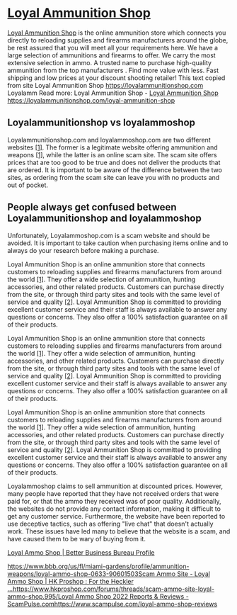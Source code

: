 # <a href="https://loyalammunitionshop.com">Loyal Ammunition Shop</a>
<a href="https://loyalammunitionshop.com">Loyal Ammunition Shop</a> is the online ammunition store which connects you directly to reloading supplies and firearms manufacturers around the globe, be rest assured that you will meet all your requirements here. We have a large selection of ammunitions and firearms to offer. We carry the most extensive selection in ammo. A trusted name to purchase high-quality ammunition from the top manufacturers . Find more value with less. Fast shipping and low prices at your discount shooting retailer!
This text copied from site Loyal Ammunition Shop https://loyalammunitionshop.com
Loyalamm
Read more: Loyal Ammunition Shop - <a href="https://loyalammunitionshop.com/loyal-ammunition-shop">Loyal Ammunition Shop https://loyalammunitionshop.com/loyal-ammunition-shop</a>
<h2>Loyalammunitionshop vs loyalammoshop </h2>
<div> 
<p>Loyalammunitionshop.com and loyalammoshop.com are two different websites&nbsp;<a href="https://www.hkproshop.com/forums/threads/where-to-buy-ammo-online.2934/">[1]</a>. The former is a legitimate website offering ammunition and weapons&nbsp;<a href="https://www.hkproshop.com/forums/threads/where-to-buy-ammo-online.2934/">[1]</a>, while the latter is an online scam site. The scam site offers prices that are too good to be true and does not deliver the products that are ordered. It is important to be aware of the difference between the two sites, as ordering from the scam site can leave you with no products and out of pocket.</p>
</div>
<h2>People always get confused between Loyalammunitionshop and loyalammoshop</h2>
<p>Unfortunately, Loyalammoshop.com is a scam website and should be avoided. It is important to take caution when purchasing items online and to always do your research before making a purchase.</p>
<p>Loyal Ammunition Shop is an online ammunition store that connects customers to reloading supplies and firearms manufacturers from around the world&nbsp;</span><a href="https://loyalammunitionshop.com/">[1]</a>. They offer a wide selection of ammunition, hunting accessories, and other related products. Customers can purchase directly from the site, or through third party sites and tools with the same level of service and quality&nbsp;<a href="https://blackcrowammunition.com/terms-and-conditions/">[2]</a>. Loyal Ammunition Shop is committed to providing excellent customer service and their staff is always available to answer any questions or concerns. They also offer a 100% satisfaction guarantee on all of their products.</p>
<p>Loyal Ammunition Shop is an online ammunition store that connects customers to reloading supplies and firearms manufacturers from around the world&nbsp;<a href="https://loyalammunitionshop.com/">[1]</a>. They offer a wide selection of ammunition, hunting accessories, and other related products. Customers can purchase directly from the site, or through third party sites and tools with the same level of service and quality&nbsp;<a href="https://blackcrowammunition.com/terms-and-conditions/">[2]</a>. Loyal Ammunition Shop is committed to providing excellent customer service and their staff is always available to answer any questions or concerns. They also offer a 100% satisfaction guarantee on all of their products.</p>
<p>Loyal Ammunition Shop is an online ammunition store that connects customers to reloading supplies and firearms manufacturers from around the world&nbsp;<a href="https://loyalammunitionshop.com/">[1]</a>. They offer a wide selection of ammunition, hunting accessories, and other related products. Customers can purchase directly from the site, or through third party sites and tools with the same level of service and quality&nbsp;<a href="https://blackcrowammunition.com/terms-and-conditions/">[2]</a>. Loyal Ammunition Shop is committed to providing excellent customer service and their staff is always available to answer any questions or concerns. They also offer a 100% satisfaction guarantee on all of their products.</p>
<p>Loyalammoshop  claims to sell ammunition at discounted prices. However, many people have reported that they have not received orders that were paid for, or that the ammo they received was of poor quality. Additionally, the websites do not provide any contact information, making it difficult to get any customer service. Furthermore, the website have been reported to use deceptive tactics, such as offering "live chat" that doesn't actually work. These issues have led many to believe that the website is a scam, and have caused them to be wary of buying from it.</p>
<p><a href="https://www.bbb.org/us/fl/miami-gardens/profile/ammunition-weapons/loyal-ammo-shop-0633-90601503">Loyal Ammo Shop | Better Business Bureau Profile</a></p>
<p><a href="https://www.bbb.org/us/fl/miami-gardens/profile/ammunition-weapons/loyal-ammo-shop-0633-90601503">https://www.bbb.org/us/fl/miami-gardens/profile/ammunition-weapons/loyal-ammo-shop-0633-90601503</a><a href="https://www.hkproshop.com/forums/threads/scam-ammo-site-loyal-ammo-shop.995/">Scam Ammo Site - Loyal Ammo Shop | HK Proshop : For the Heckler ...https://www.hkproshop.com/forums/threads/scam-ammo-site-loyal-ammo-shop.995/</a><a href="https://www.scampulse.com/loyal-ammo-shop-reviews">Loyal Ammo Shop 2022 Reports &amp; Reviews - ScamPulse.comhttps://www.scampulse.com/loyal-ammo-shop-reviews</a></p>
